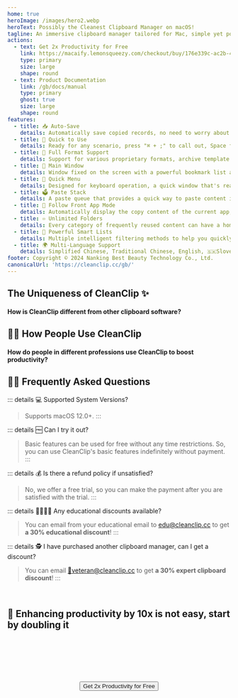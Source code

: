 ```yaml
---
home: true
heroImage: /images/hero2.webp
heroText: Possibly the Cleanest Clipboard Manager on macOS!
tagline: An immersive clipboard manager tailored for Mac, simple yet powerful
actions:
  - text: Get 2x Productivity for Free
    link: https://macaify.lemonsqueezy.com/checkout/buy/176e339c-ac2b-40d7-b253-c10b3dfdb929
    type: primary
    size: large
    shape: round
  - text: Product Documentation
    link: /gb/docs/manual
    type: primary
    ghost: true
    size: large
    shape: round
features:
  - title: 📥 Auto-Save
    details: Automatically save copied records, no need to worry about losing important content
  - title: 🚀 Quick to Use
    details: Ready for any scenario, press "⌘ + ;" to call out, Space for previewing, "🔢" to paste, incredibly smooth
  - title: 🌈 Full Format Support
    details: Support for various proprietary formats, archive template contents from your favorite apps
  - title: 📌 Main Window
    details: Window fixed on the screen with a powerful bookmark list and smart list
  - title: 🧲 Quick Menu
    details: Designed for keyboard operation, a quick window that's ready when needed
  - title: 🗳️ Paste Stack
    details: A paste queue that provides a quick way to paste content in sequence
  - title: 🧲 Follow Front App Mode
    details: Automatically display the copy content of the current app, improving efficiency in specific scenarios
  - title: ♾️ Unlimited Folders
    details: Every category of frequently reused content can have a home
  - title: 🧠 Powerful Smart Lists
    details: Multiple intelligent filtering methods to help you quickly organize and filter specific content
  - title: 🌍 Multi-Language Support
    details: Simplified Chinese, Traditional Chinese, English, 🇸🇰Slovenčina, 🇫🇷Français, 🇳🇱Nederlands <a href="/gb/discounts">Help Translate</a>
footer: Copyright © 2024 Nanking Best Beauty Technology Co., Ltd.
canonicalUrl: 'https://cleanclip.cc/gb/'
---
```


<div class="segments">
  <TabFeatures-MainWindow class="tabfeatures"/>
  <TabFeatures-QuickMenu class="tabfeatures"/>
  <TabFeatures-PasteStack class="tabfeatures"/>

  <div class="usp">

  ## The Uniqueness of CleanClip ✨
  #### How is CleanClip different from other clipboard software?

  <usp-Usp/>

  </div>
  
  <div class="usecase">

  ## 👩‍💻 How People Use CleanClip
  #### How do people in different professions use CleanClip to boost productivity?

  <usecase-UseCases/>

  </div>


  <div class="faq">
  <div>

  ## 🙋🏻 Frequently Asked Questions

::: details 💻 Supported System Versions?
> Supports macOS 12.0+.
:::

::: details 🆓 Can I try it out?
> Basic features can be used for free without any time restrictions. So, you can use CleanClip's basic features indefinitely without payment.
:::

::: details 💰 Is there a refund policy if unsatisfied?
> No, we offer a free trial, so you can make the payment after you are satisfied with the trial.
:::

::: details 👩‍🎓🧑‍🎓 Any educational discounts available?
  > You can email from your educational email to <a href="MAILTO:EDU@CLEANCLIP.CC?SUBJECT=%5BEDU%20DISCOUNT%5D%20REQUESTING%20DISCOUNT%20CODE%20FOR%2030%25%20OFF%20CLEANCLIP%20LICENSE&BODY=REQUESTING%20DISCOUNT%20CODE%20FOR%2030%25%20OFF%20CLEANCLIP%20LICENSE">edu@cleanclip.cc</a> to get **a 30% educational discount**!
:::

::: details 🕵️ I have purchased another clipboard manager, can I get a discount?
  > You can email <a href="mailto:veteran@cleanclip.cc?subject=%5Bveteran%20discount%5D%20Requesting%20Discount%20Code%20for%2030%25%20Off%20CleanClip%20License&body=Hello%20CleanClips%2C%0A%0AI%20have%20previously%20purchased%20other%20clipboard%20management%20software%20and%20I%20am%20requesting%20a%2030%25%20discount%20on%20the%20CleanClip%20License.%0A%0AThe%20link%20to%20the%20one%20I%20used%3A%20%5Blink%5D%0A%0AHere%20is%20the%20purchase%20receipt%3A%20%5BScreenshots%5D">📮veteran@cleanclip.cc</a> to get **a 30% expert clipboard discount**!
:::
  </div>
  </div>

  <div class="encourage">
  </br>

  ## 🚀 Enhancing productivity by 10x is not easy, start by doubling it

  </br>
  </br>

  <div style="display: flex; justify-content: center;">
    <div style="text-align: center">
      <button type="button" class="ant-btn ant-btn-primary ant-btn-round ant-btn-lg" style="margin-top: 64px">
        <!-- <a href="https://macaify.lemonsqueezy.com/checkout/buy/69bd0056-9182-4030-9aaf-bd0604db751b?embed=1&media=0&logo=0&desc=0&discount=0&enabled=114543" class="lemonsqueezy-button"> -->
        <a :href="$site.themeConfig.freeTrailUrl">
                      Get 2x Productivity for Free
        </a>
      </button>
    </div>
  </div>

  </br>
  </br>
  </br>
  </div>

</div>

<NewFooter/>